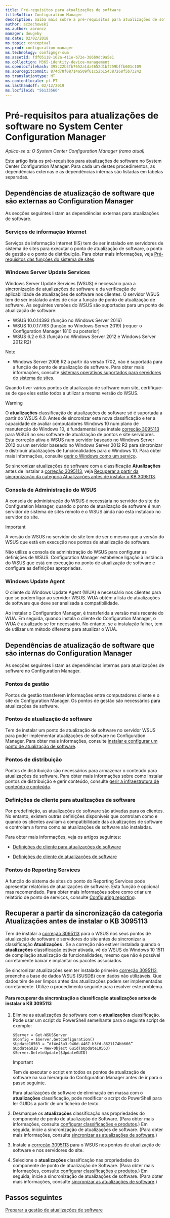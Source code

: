 ```yaml
---
title: Pré-requisitos para atualizações de software
titleSuffix: Configuration Manager
description: Saiba mais sobre a pré-requisitos para atualizações de software no System Center Configuration Manager.
author: aczechowski
ms.author: aaroncz
manager: dougeby
ms.date: 02/02/2018
ms.topic: conceptual
ms.prod: configuration-manager
ms.technology: configmgr-sum
ms.assetid: fdf05118-162a-411e-b72e-386b9dc9a5e1
ms.collection: M365-identity-device-management
ms.openlocfilehash: 395c22b3fb7652a1da4652d1bf259bffb601c109
ms.sourcegitcommit: 874d78f08714a509f61c52b154387268f5b73242
ms.translationtype: MT
ms.contentlocale: pt-PT
ms.lasthandoff: 02/12/2019
ms.locfileid: "56133566"
---
```

# <a name="prerequisites-for-software-updates-in-system-center-configuration-manager"></a>Pré-requisitos para atualizações de software no System Center Configuration Manager

*Aplica-se a: O System Center Configuration Manager (ramo atual)*

Este artigo lista os pré-requisitos para atualizações de software no System Center Configuration Manager. Para cada um destes procedimentos, as dependências externas e as dependências internas são listadas em tabelas separadas.  

## <a name="software-update-dependencies-that-are-external-to-configuration-manager"></a>Dependências de atualização de software que são externas ao Configuration Manager  
 As secções seguintes listam as dependências externas para atualizações de software.  

### <a name="internet-information-services"></a>Serviços de informação Internet  
 Serviços de informação Internet (IIS) tem de ser instalado em servidores de sistema de sites para executar o ponto de atualização de software, o ponto de gestão e o ponto de distribuição. Para obter mais informações, veja [Pré-requisitos das funções do sistema de sites](../../core/plan-design/configs/site-and-site-system-prerequisites.md).  

### <a name="windows-server-update-services"></a>Windows Server Update Services  
 Windows Server Update Services (WSUS) é necessário para a sincronização de atualizações de software e da verificação de aplicabilidade de atualizações de software nos clientes. O servidor WSUS tem de ser instalado antes de criar a função de ponto de atualização de software. As seguintes versões do WSUS são suportadas para um ponto de atualização de software:  

-   WSUS 10.0.14393 (função no Windows Server 2016)
-   WSUS 10.0.17763 (função no Windows Server 2019) (requer o Configuration Manager 1810 ou posterior)
-   WSUS 6.2 e 6.3 (função no Windows Server 2012 e Windows Server 2012 R2)

>[!NOTE]
>-   Windows Server 2008 R2 a partir da versão 1702, não é suportada para a função de ponto de atualização de software. Para obter mais informações, consulte [sistemas operativos suportados para servidores do sistema de sites](/sccm/core/plan-design/configs/supported-operating-systems-for-site-system-servers#bkmk_2008r2sp1).  

Quando tiver vários pontos de atualização de software num site, certifique-se de que eles estão todos a utilizar a mesma versão do WSUS.  

> [!WARNING]  
>  O **atualizações** classificação de atualizações de software só é suportada a partir do WSUS 4.0. Antes de sincronizar esta nova classificação e ter a capacidade de avaliar computadores Windows 10 num plano de manutenção do Windows 10, é fundamental que instale [correção 3095113](https://support.microsoft.com/kb/3095113) para WSUS no seu software de atualização de pontos e site servidores. Esta correção ativa o WSUS num servidor baseado no Windows Server 2012 ou um servidor baseado no Windows Server 2012 R2 para sincronizar e distribuir atualizações de funcionalidades para o Windows 10. Para obter mais informações, consulte [gerir o Windows como um serviço](../../osd/deploy-use/manage-windows-as-a-service.md).  
>   
>  Se sincronizar atualizações de software com a classificação **Atualizações** antes de instalar a [correção 3095113](https://support.microsoft.com/kb/3095113), veja [Recuperar a partir da sincronização da categoria Atualizações antes de instalar o KB 3095113](#BKMK_RecoverUpgrades).  

### <a name="wsus-administration-console"></a>Consola de Administração do WSUS  
 A consola de administração do WSUS é necessária no servidor do site do Configuration Manager, quando o ponto de atualização de software é num servidor de sistema de sites remoto e o WSUS ainda não está instalado no servidor do site.  

> [!IMPORTANT]  
> A versão do WSUS no servidor do site tem de ser o mesmo que a versão do WSUS que está em execução nos pontos de atualização de software.
>
> Não utilize a consola de administração do WSUS para configurar as definições de WSUS. Configuration Manager estabelece ligação à instância do WSUS que está em execução no ponto de atualização de software e configura as definições apropriadas.  



### <a name="windows-update-agent"></a>Windows Update Agent  
 O cliente do Windows Update Agent (WUA) é necessário nos clientes para que se podem ligar ao servidor WSUS. WUA obtém a lista de atualizações de software que deve ser analisada a compatibilidade.  

 Ao instalar o Configuration Manager, é transferida a versão mais recente do WUA. Em seguida, quando instala o cliente do Configuration Manager, o WUA é atualizado se for necessário. No entanto, se a instalação falhar, tem de utilizar um método diferente para atualizar o WUA.  

## <a name="software-update-dependencies-that-are-internal-to-configuration-manager"></a>Dependências de atualização de software que são internas do Configuration Manager  
 As secções seguintes listam as dependências internas para atualizações de software no Configuration Manager.  

### <a name="management-points"></a>Pontos de gestão  
 Pontos de gestão transferem informações entre computadores cliente e o site do Configuration Manager. Os pontos de gestão são necessários para atualizações de software.  

### <a name="software-update-points"></a>Pontos de atualização de software  
 Tem de instalar um ponto de atualização de software no servidor WSUS para poder implementar atualizações de software no Configuration Manager. Para obter mais informações, consulte [instalar e configurar um ponto de atualização de software](../get-started/install-a-software-update-point.md).

### <a name="distribution-points"></a>Pontos de distribuição  
 Pontos de distribuição são necessários para armazenar o conteúdo para atualizações de software. Para obter mais informações sobre como instalar pontos de distribuição e gerir conteúdo, consulte [gerir a infraestrutura de conteúdo e conteúda](../../core/servers/deploy/configure/manage-content-and-content-infrastructure.md).  

### <a name="client-settings-for-software-updates"></a>Definições de cliente para atualizações de software  
 Por predefinição, as atualizações de software são ativadas para os clientes. No entanto, existem outras definições disponíveis que controlam como e quando os clientes avaliam a compatibilidade das atualizações de software e controlam a forma como as atualizações de software são instaladas.  

 Para obter mais informações, veja os artigos seguintes:  

-   [Definições de cliente para atualizações de software](../get-started/manage-settings-for-software-updates.md#BKMK_ClientSettings)   

-   [Definições de cliente de atualizações de software](../../core/clients/deploy/about-client-settings.md#software-updates)  

### <a name="reporting-services-points"></a>Pontos do Reporting Services  
 A função do sistema de sites do ponto do Reporting Services pode apresentar relatórios de atualizações de software. Esta função é opcional mas recomendado. Para obter mais informações sobre como criar um relatório de ponto de serviços, consulte [Configuring reporting](../../core/servers/manage/configuring-reporting.md).  

##  <a name="BKMK_RecoverUpgrades"></a> Recuperar a partir da sincronização da categoria Atualizações antes de instalar o KB 3095113  
 Tem de instalar a [correção 3095113](https://support.microsoft.com/kb/3095113) para o WSUS nos seus pontos de atualização de software e servidores do site antes de sincronizar a classificação **Atualizações** . Se a correção não estiver instalada quando o **atualizações** classificação estiver ativada, vê do WSUS do Windows 10 1511 de compilação atualização da funcionalidades, mesmo que não é possível corretamente baixar e implantar os pacotes associados. 
 
 Se sincronizar atualizações sem ter instalado primeiro [correção 3095113](https://support.microsoft.com/kb/3095113), preenche a base de dados WSUS (SUSDB) com dados não utilizáveis. Que dados têm de ser limpos antes das atualizações podem ser implementadas corretamente. Utilize o procedimento seguinte para resolver este problema.  

#### <a name="to-recover-from-synchronizing-the-upgrades-classification-before-you-install-kb-3095113"></a>Para recuperar da sincronização a classificação atualizações antes de instalar o KB 3095113  

1.  Elimine as atualizações de software com o **atualizações** classificação. Pode usar um script do PowerShell semelhante para o seguinte script de exemplo:  

    ```  
    $Server = Get-WSUSServer  
    $Config = $Server.GetConfiguration()  
    $Update10563 = “df4e45a3-946d-4467-b3fd-8621174bb666”  
    $UpdateGUID = New-Object Guid($Update10563)  
    $Server.DeleteUpdate($UpdateGUID)  
    ```  

    > [!IMPORTANT]  
    >  Tem de executar o script em todos os pontos de atualização de software na sua hierarquia do Configuration Manager antes de ir para o passo seguinte.  

     Para atualizações de software de eliminação em massa com o **atualizações** classificação, pode modificar o script do PowerShell para ler GUIDs a partir de um ficheiro de texto.  

2.  Desmarque os **atualizações** classificação nas propriedades do componente de ponto de atualização de Software. (Para obter mais informações, consulte [configurar classificações e produtos](../get-started/configure-classifications-and-products.md).) Em seguida, inicie a sincronização de atualizações de software. (Para obter mais informações, consulte [sincronizar as atualizações de software](../get-started/synchronize-software-updates.md).)  

3.  Instale a [correção 3095113](https://support.microsoft.com/kb/3095113) para o WSUS nos pontos de atualização de software e nos servidores do site.  

4.  Selecione o **atualizações** classificação nas propriedades do componente de ponto de atualização de Software. (Para obter mais informações, consulte [configurar classificações e produtos](../get-started/configure-classifications-and-products.md).) Em seguida, inicie a sincronização de atualizações de software. (Para obter mais informações, consulte [sincronizar as atualizações de software](../get-started/synchronize-software-updates.md).)  

## <a name="next-steps"></a>Passos seguintes
[Preparar a gestão de atualizações de software](../get-started/prepare-for-software-updates-management.md)
